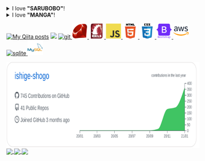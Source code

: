 <details>
  <summary>I love <strong>"SARUBOBO"</strong>!</summary>
  
　<!--サルぼぼのアスキーアート -->
 
  <pre style="font-size: 10px;line-height: 10px;">山山山山山山山山山山山山山山飛騨山山山山山山山山山山山山山山山山山山山<br>山山山山山山山山山山山山高騨騨騨飛飛騨騨騨騨山山山山山山山山山山山山山<br>山山山山山山山山山山騨騨騨騨騨飛飛飛飛飛飛飛飛騨騨山山山山山山山山山山<br>山山山山山山山山山山騨騨騨騨飛騨騨飛飛飛騨騨飛飛飛飛騨山山山山山山山山<br>山山山山山山山山山山高騨騨騨騨騨騨高高飛騨飛飛飛飛飛飛飛騨高山山山山山<br>山山山山山山山山山山山騨騨飛飛飛飛飛飛飛飛飛飛飛騨飛飛飛騨飛山山山山山<br>山山山山山山山山山山山騨飛飛飛飛飛飛飛飛飛飛飛飛飛騨飛飛騨騨飛山山山山<br>山山山山山山山山山山飛飛飛飛飛飛飛飛飛飛飛飛飛飛飛飛騨飛騨騨騨山山山山<br>山山山山山山山山山山騨飛飛飛飛飛飛飛飛飛飛飛飛飛飛飛騨飛騨騨騨騨山山山<br>山山山山山山山山山山飛飛飛飛飛飛飛飛飛飛飛飛飛飛飛飛飛騨騨騨騨騨騨山山<br>山山山山山山山山山山飛飛飛飛飛飛飛飛飛飛飛飛飛飛飛飛飛騨騨騨騨騨騨騨山<br>山山山山山山山山山山飛飛飛飛飛飛飛飛飛飛飛飛飛飛飛飛飛飛騨騨騨騨騨騨騨<br>山山山山山山山山山山飛飛飛飛飛飛飛飛飛飛飛飛飛飛飛飛飛飛騨騨騨騨騨飛山<br>山山山山山山山山山山飛飛飛飛飛飛飛飛飛飛飛飛飛飛飛飛飛飛騨騨騨飛高山山<br>山山山山山高騨山山山騨飛飛飛飛飛飛飛飛飛飛飛飛飛飛飛飛飛騨騨飛山山山山<br>山山山山山山高飛飛飛飛高飛飛飛飛飛飛飛飛飛飛飛飛飛飛飛騨騨山山山山山山<br>山山山山山山高飛飛飛飛飛飛飛飛飛飛飛飛飛飛飛飛飛飛飛飛騨山山山山山山山<br>山山山山山山山飛飛飛飛飛飛飛飛飛飛飛飛飛飛飛飛飛飛飛騨騨飛飛山山山山山<br>山山山山山山山山騨飛飛飛飛飛飛飛飛飛飛飛飛飛飛飛飛騨飛飛飛飛高山山山山<br>山山山山山山山山山騨飛飛騨騨飛飛飛飛飛飛飛飛飛騨飛飛飛飛飛飛山山山山山<br>山山山山山山山山山山騨騨高騨騨騨騨高高飛飛騨騨飛飛飛飛飛飛高山山山山山<br>山山山山山山山山山山騨高山高騨山飛山山飛飛飛飛飛飛飛飛飛高山山山山山山<br>山山山山山山山山山山騨高高騨騨山山山山飛飛飛飛騨飛飛飛高山山山山山山山<br>山山山山山山山山山山騨飛飛騨騨山山山山飛飛飛飛飛飛飛飛高山山山山山山山<br>山山山山山山山山山山飛飛飛飛高山山山山飛飛飛飛飛騨騨高山山山山山山山山<br>山山山山山山山山山騨飛飛騨騨山山騨高山飛山山飛飛騨山山山山山山山山山山<br>山山山山山山山山山騨飛飛騨騨山山山山山飛高高飛飛騨山山山山山山山山山山<br>山山山山山山山山飛飛山騨騨高山山山山飛飛飛飛飛騨山山山山山山山山山山山<br>山山山山山山山山飛飛山騨高山山山山山山飛飛飛飛騨山山山山山山山山山山山<br>山山山山山山高飛騨騨騨飛山山山山山山騨騨飛飛飛山山山山山山山山山山山山<br>山山山山高騨飛飛飛飛飛飛山山山山山山騨騨騨飛飛山山山山山山山山山山山山<br>山山騨騨飛飛飛飛飛飛飛飛山山飛山山山騨騨騨飛飛山山山山山山山山山山山山<br>騨飛飛飛飛飛飛飛飛飛飛飛騨騨騨山騨騨騨飛騨飛高山山山山山山山山山山山山<br>高高飛飛飛飛飛飛飛飛高山高騨騨騨騨飛飛飛飛飛飛山山山山山山山山山山山山<br>山山高高高高高高高高山山山高飛高山飛飛飛飛飛飛騨山山山山山山山山山山山<br>山山山山山山山山山山山山山山山山山山高飛飛飛飛騨山山山山山山山山山山山<br>山山山山山山山山山山山山山山山山山山山飛飛飛飛騨山山山山山山山山山山山<br>山山山山山山山山山山山山山山山山山山山山飛飛飛騨山山山山山山山山山山山<br>山山山山山山山山山山山山山山山山山山山山山飛飛騨山山山山山山山山山山山<br>山山山山山山山山山山山山山山山山山山山山山山飛騨山山山山山山山山山山山<br><br></pre>
</details>


<details>
  <summary>I love <strong>"MANGA"</strong>!</summary>
  my favorite titles
  
  + BokurawaMinnaKawaisou
  + TonikakuKawaii
  + Gurandblue
  + D-flag
  + Working!
  + KaguyasamahaKokurasetai
  + AkamegaKill
  + GotoubunnoHanayome
  + KarakaijozunoTakagisan
  + Hakodume
  + TonarinoKaibutukun
  + BokutoKiminoTaisetsunaHanashi
  
  and more...
</details>


[![My Qiita posts](https://qiita-badge.apiapi.app/s/rised/posts.svg)](http://qiita.com/rised)
![](https://komarev.com/ghpvc/?username=ishige-shogo)
<a href="https://git-scm.com/" target="_blank"> 
  <img src="https://www.vectorlogo.zone/logos/git-scm/git-scm-icon.svg" alt="git" width="40" height="40"/> 
</a> 
<a href="https://www.ruby-lang.org/en/" target="_blank">
  <img src="https://raw.githubusercontent.com/devicons/devicon/master/icons/ruby/ruby-original.svg" alt="ruby" width="40" height="40"/> 
</a>
<a href="https://rubyonrails.org" target="_blank"> 
  <img src="https://raw.githubusercontent.com/devicons/devicon/master/icons/rails/rails-original-wordmark.svg" alt="rails" width="40" height="40"/> 
</a>
<a href="https://developer.mozilla.org/en-US/docs/Web/JavaScript" target="_blank"> 
  <img src="https://raw.githubusercontent.com/devicons/devicon/master/icons/javascript/javascript-original.svg" alt="javascript" width="40" height="40"/> 
</a> 
<a href="https://www.w3.org/html/" target="_blank"> 
  <img src="https://raw.githubusercontent.com/devicons/devicon/master/icons/html5/html5-original-wordmark.svg" alt="html5" width="40" height="40"/> 
</a> 
<a href="https://www.w3schools.com/css/" target="_blank">
  <img src="https://raw.githubusercontent.com/devicons/devicon/master/icons/css3/css3-original-wordmark.svg" alt="css3" width="40" height="40"/>
</a> 
<a href="https://getbootstrap.com" target="_blank"> 
  <img src="https://raw.githubusercontent.com/devicons/devicon/master/icons/bootstrap/bootstrap-plain-wordmark.svg" alt="bootstrap" width="40" height="40"/> 
</a> 
<a href="https://aws.amazon.com" target="_blank">
  <img src="https://raw.githubusercontent.com/devicons/devicon/master/icons/amazonwebservices/amazonwebservices-original-wordmark.svg" alt="aws" width="40" height="40"/> 
</a>
<a href="https://www.sqlite.org/" target="_blank"> 
  <img src="https://www.vectorlogo.zone/logos/sqlite/sqlite-icon.svg" alt="sqlite" width="40" height="40"/> 
</a> 
<a href="https://www.mysql.com/" target="_blank">
  <img src="https://raw.githubusercontent.com/devicons/devicon/master/icons/mysql/mysql-original-wordmark.svg" alt="mysql" width="40" height="40"/> 
</a> 


<a href="https://github.com/vn7n24fzkq/github-profile-summary-cards">
  <img align="center" src="https://raw.githubusercontent.com/ishige-shogo/ishige-shogo/main/profile-summary-card-output/github/0-profile-details.svg" height="225px" />
</a>

<a href="https://github.com/anuraghazra/github-readme-stats">
  <img align="center" src="https://github-readme-stats.vercel.app/api?username=ishige-shogo&show_icons=true" height="165px" />
</a>

<a href="https://github.com/anuraghazra/github-readme-stats">
  <img align="center" src="https://github-readme-stats.vercel.app/api/top-langs/?username=ishige-shogo&layout=compact" />
</a>

<a href="https://github.com/ryo-ma/github-profile-trophy">
  <img align="center" src="https://github-profile-trophy.vercel.app/?username=ishige-shogo&title=Joined2020,Commit,PullRequest,Repositories,Issues" height="150px" />
</a>

